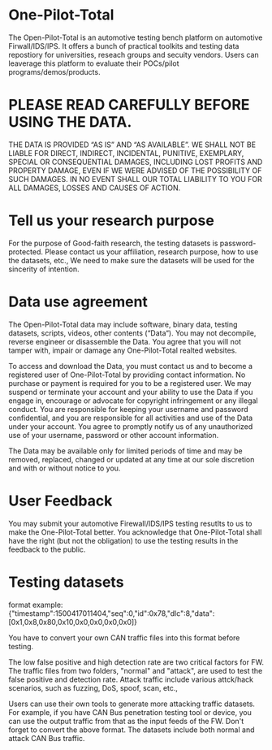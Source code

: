 # One-Pilot-Total
The Open-Pilot-Total is an automotive testing bench platform on automotive Firwall/IDS/IPS. It offers a bunch of practical toolkits and testing data repostiory for universities, reseach groups and secuity vendors.
Users can leaverage this platform to evaluate their POCs/pilot programs/demos/products.

# PLEASE READ CAREFULLY BEFORE USING THE DATA.
THE DATA IS PROVIDED “AS IS” AND “AS AVAILABLE”.  WE SHALL NOT BE LIABLE FOR DIRECT, INDIRECT, INCIDENTAL, PUNITIVE, EXEMPLARY, SPECIAL OR CONSEQUENTIAL DAMAGES, INCLUDING LOST PROFITS AND PROPERTY DAMAGE, EVEN IF WE WERE ADVISED OF THE POSSIBILITY OF SUCH DAMAGES.  IN NO EVENT SHALL OUR TOTAL LIABILITY TO YOU FOR ALL DAMAGES, LOSSES AND CAUSES OF ACTION.

# Tell us your research purpose
For the purpose of Good-faith research, the testing datasets is password-protected. Please contact us your affiliation, research purpose, how to use the datasets, etc., We need to make sure the datasets will be used for the sincerity of intention.

# Data use agreement
The Open-Pilot-Total data may include software, binary data, testing datasets, scripts, videos, other contents (“Data“). You may not decompile, reverse engineer or disassemble the Data. You agree that you will not tamper with, impair or damage any One-Pilot-Total realted websites.

To access and download the Data, you must contact us and to become a registered user of One-Pilot-Total by providing contact information.  No purchase or payment is required for you to be a registered user. We may suspend or terminate your account and your ability to use the Data if you engage in, encourage or advocate for copyright infringement or any illegal conduct. You are responsible for keeping your username and password confidential, and you are responsible for all activities and use of the Data under your account. You agree to promptly notify us of any unauthorized use of your username, password or other account information.

The Data may be available only for limited periods of time and may be removed, replaced, changed or updated at any time at our sole discretion and with or without notice to you.

# User Feedback
You may submit your automotive Firewall/IDS/IPS testing resutlts to us to make the One-Pilot-Total better. You acknowledge that One-Pilot-Total shall have the right (but not the obligation) to use the testing results in the feedback to the public.

# Testing datasets
format example:
{"timestamp":1500417011404,"seq":0,"id":0x78,"dlc":8,"data":[0x1,0x8,0x80,0x10,0x0,0x0,0x0,0x0]}

You have to convert your own CAN traffic files into this format before testing.

The low false positive and high detection rate are two critical factors for FW. The traffic files from two folders, "normal" and "attack", are used to test the false positive and detection rate. Attack traffic include various attck/hack scenarios, such as fuzzing, DoS, spoof, scan, etc.,

Users can use their own tools to generate more attacking traffic datasets. For example, if you have CAN Bus penetration testing tool or device, you can use the output traffic from that as the input feeds of the FW. Don't forget to convert the above format.
The datasets include both normal and attack CAN Bus traffic. 


